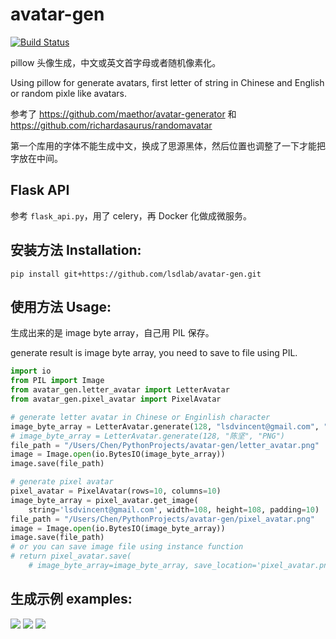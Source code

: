 # avatar-gen

[![Build Status](https://travis-ci.org/lsdlab/avatar-gen.svg?branch=master)](https://travis-ci.org/lsdlab/avatar-gen)

pillow 头像生成，中文或英文首字母或者随机像素化。

Using pillow for generate avatars, first letter of string in Chinese and English or random pixle like avatars.

参考了 https://github.com/maethor/avatar-generator 和 https://github.com/richardasaurus/randomavatar

第一个库用的字体不能生成中文，换成了思源黑体，然后位置也调整了一下才能把字放在中间。


## Flask API

参考 `flask_api.py`，用了 celery，再 Docker 化做成微服务。


## 安装方法 Installation:

``` shell
pip install git+https://github.com/lsdlab/avatar-gen.git
```


## 使用方法 Usage:

生成出来的是 image byte array，自己用 PIL 保存。

generate result is image byte array, you need to save to file using PIL.

``` python
import io
from PIL import Image
from avatar_gen.letter_avatar import LetterAvatar
from avatar_gen.pixel_avatar import PixelAvatar

# generate letter avatar in Chinese or Enginlish character
image_byte_array = LetterAvatar.generate(128, "lsdvincent@gmail.com", "PNG")
# image_byte_array = LetterAvatar.generate(128, "陈坚", "PNG")
file_path = "/Users/Chen/PythonProjects/avatar-gen/letter_avatar.png"
image = Image.open(io.BytesIO(image_byte_array))
image.save(file_path)

# generate pixel avatar
pixel_avatar = PixelAvatar(rows=10, columns=10)
image_byte_array = pixel_avatar.get_image(
    string='lsdvincent@gmail.com', width=108, height=108, padding=10)
file_path = "/Users/Chen/PythonProjects/avatar-gen/pixel_avatar.png"
image = Image.open(io.BytesIO(image_byte_array))
image.save(file_path)
# or you can save image file using instance function
# return pixel_avatar.save(
    # image_byte_array=image_byte_array, save_location='pixel_avatar.png')
```


## 生成示例 examples:

![](http://breakwire.oss-cn-shanghai.aliyuncs.com/letter_avatar.png)
![](http://breakwire.oss-cn-shanghai.aliyuncs.com/letter_avatar_1.png)
![](http://breakwire.oss-cn-shanghai.aliyuncs.com/pixel_avatar.png)

